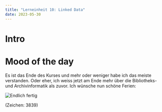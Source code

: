 ```yaml
---
title: "Lerneinheit 10: Linked Data"
date: 2023-05-30
---
```


# Intro



# Mood of the day

Es ist das Ende des Kurses und mehr oder weniger habe ich das meiste verstanden. Oder eher, ich weiss jetzt am Ende mehr über die Bibliotheks- und Archivinformatik als zuvor. Ich wünsche nun schöne Ferien:

![Endlich fertig](https://i.pinimg.com/736x/1d/54/24/1d54240b96ac460fe803be3f14ea6207.jpg)


(Zeichen: 3839)
